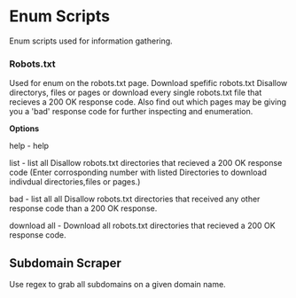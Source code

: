 # Enum Scripts

Enum scripts used for information gathering.

### Robots.txt

Used for enum on the robots.txt page. Download spefific robots.txt Disallow directorys, files or pages
or download every single robots.txt file that recieves a 200 OK response code. 
Also find out which pages may be giving you a 'bad' response code for further inspecting and enumeration.

**Options**

help - help

list - list all Disallow robots.txt directories that recieved a 200 OK response code (Enter corrosponding number
with listed Directories to download indivdual directories,files or pages.)

bad - list all all Disallow robots.txt directories that received any other response code than a 200 OK response.

download all - Download all robots.txt directories that recieved a 200 OK response code.

## Subdomain Scraper

Use regex to grab all subdomains on a given domain name. 
